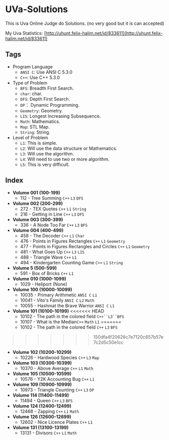 # UVa-Solutions
This is Uva Online Judge do Solutions. (no very good but it is can accepted)

My Uva Statistics: [http://uhunt.felix-halim.net/id/833611](http://uhunt.felix-halim.net/id/833611)

## Tags
* Program Language
  * `ANSI C`: Use ANSI C 5.3.0
  * `C++`: Use C++ 5.3.0
* Type of Problem
  * `BFS`: Breadth First Search.
  * `char`: char.
  * `DFS`: Depth First Search.
  * `DP`： Dynamic Programming.
  * `Geometry`: Geometry.
  * `LIS`: Longest Increasing Subsequence.
  * `Math`: Mathematics.
  * `Map`: STL Map.
  * `String`: String.
* Level of Problem
  * `L1`: This is simple.
  * `L2`: Will use the data structure or Mathematics.
  * `L3`: Will use the algorithm.
  * `L4`: Will need to use two or more algorithm.
  * `L5`: This is very difficult.

## Index
* **Volume 001 (100-199)**
  * 112 - Tree Summing `C++` `L3` `DFS`
* **Volume 002 (200-299)**
  * 272 - TEX Quotes `C++` `L1` `String`
  * 216 - Getting in Line `C++` `L3` `DFS`
* **Volume 003 (300-399)**
  * 336 - A Node Too Far `C++` `L3` `BFS`
* **Volume 004 (400-499)**
  * 458 - The Decoder `C++` `L1` `Char`
  * 476 - Points in Figures Rectangles `C++` `L1` `Geometry`
  * 477 - Points in Figures Rectangles and Circles `C++` `L1` `Geometry`
  * 481 - What Goes Up `C++` `L3` `LIS`
  * 488 - Triangle Wave `C++` `L1`
  * 494 - Kindergarten Counting Game `C++` `L1` `String`
* **Volume 5 (500-599)**
  * 591 - Box of Bricks `C++` `L1`
* **Volume 010 (1000-1099)**
  * 1029 - Heliport (None)
* **Volume 100 (10000-10099)**
  * 10035 - Primary Arithmetic `ANSI C` `L1`
  * 10041 - Vito's Family `ANSI C` `L2` `Math`
  * 10055 - Hashmat the Brave Warrior `ANSI C` `L1`
* **Volume 101 (10100-10199)**
<<<<<<< HEAD
  * 10102 - The path in the colored field `C++``L3``BFS`
  * 10107 - What is the Median`C++` `Math` `L1`
=======
  * 10102 - The path in the colored field `C++` `L3` `BFS`
>>>>>>> 150dfa4f20626c7e7120c657b57e7c2d5c50e1cc
* **Volume 102 (10200-10299)**
  * 10226 - Hardwood Species `C++` `L3` `Map`
* **Volume 103 (10300-10399)**
  * 10370 - Above Average `C++` `L1` `Math`
* **Volume 105 (10500-10599)**
  * 10576 - Y2K Accounting Bug `C++` `L1`
* **Volume 109 (10900-10999)**
  * 10973 - Triangle Counting `C++` `L3` `DP`
* **Volume 114 (11400-11499)**
  * 11494 - Queen `C++` `L3` `BFS`
* **Volume 124 (12400-12499)**
  * 12468 - Zapping `C++` `L1` `Math`
* **Volume 126 (12600-12699)**
  * 12602 - Nice Licence Plates `C++` `L1`
* **Volume 131 (13100-13199)**
  * 13131 - Divisors `C++` `L1` `Math`
